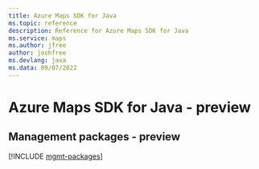 ```yaml
---
title: Azure Maps SDK for Java
ms.topic: reference
description: Reference for Azure Maps SDK for Java
ms.service: maps
ms.author: jfree
author: joshfree
ms.devlang: java
ms.data: 09/07/2022
---
```

# Azure Maps SDK for Java - preview

## Management packages - preview
[!INCLUDE [mgmt-packages](maps-mgmt-index.md)]
